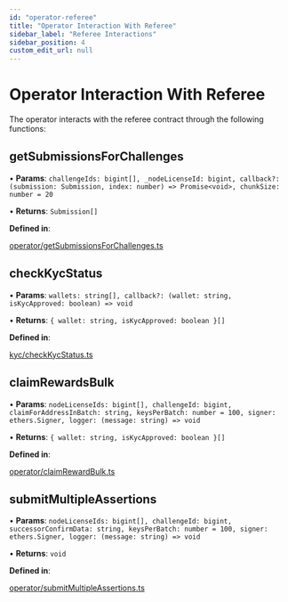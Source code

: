 ```yaml
---
id: "operator-referee"
title: "Operator Interaction With Referee"
sidebar_label: "Referee Interactions"
sidebar_position: 4
custom_edit_url: null
---
```


# Operator Interaction With Referee

The operator interacts with the referee contract through the following functions:

## getSubmissionsForChallenges

• **Params**: `challengeIds: bigint[], _nodeLicenseId: bigint, callback?: (submission: Submission, index: number) => Promise<void>, chunkSize: number = 20`

• **Returns**: `Submission[]`

**Defined in**:

[operator/getSubmissionsForChallenges.ts](https://github.com/xai-foundation/sentry/blob/fe751c5eb031e20365a15eef1f0eba36a8144d5e/packages/core/src/operator/getSubmissionsForChallenges.ts)

## checkKycStatus

• **Params**: `wallets: string[], callback?: (wallet: string, isKycApproved: boolean) => void`

• **Returns**: `{ wallet: string, isKycApproved: boolean }[]`

**Defined in**:

[kyc/checkKycStatus.ts](https://github.com/xai-foundation/sentry/blob/fe751c5eb031e20365a15eef1f0eba36a8144d5e/packages/core/src/kyc/checkKycStatus.ts)

## claimRewardsBulk

• **Params**: `nodeLicenseIds: bigint[], challengeId: bigint, claimForAddressInBatch: string, keysPerBatch: number = 100, signer: ethers.Signer, logger: (message: string) => void`

• **Returns**: `{ wallet: string, isKycApproved: boolean }[]`

**Defined in**:

[operator/claimRewardBulk.ts](https://github.com/xai-foundation/sentry/blob/fe751c5eb031e20365a15eef1f0eba36a8144d5e/packages/core/src/operator/claimRewardBulk.ts)

## submitMultipleAssertions

• **Params**: `nodeLicenseIds: bigint[], challengeId: bigint, successorConfirmData: string, keysPerBatch: number = 100, signer: ethers.Signer, logger: (message: string) => void`

• **Returns**: `void`

**Defined in**:

[operator/submitMultipleAssertions.ts](https://github.com/xai-foundation/sentry/blob/fe751c5eb031e20365a15eef1f0eba36a8144d5e/packages/core/src/operator/submitMultipleAssertions.ts)
